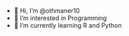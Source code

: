 - 👋 Hi, I’m @othmaner10
- 👀 I’m interested in Programming
- 🌱 I’m currently learning R and Python


<!---
othmaner10/othmaner10 is a ✨ special ✨ repository because its `README.md` (this file) appears on your GitHub profile.
You can click the Preview link to take a look at your changes.
--->
